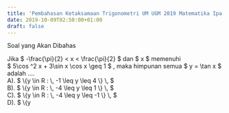 ```yaml
---
title: 'Pembahasan Ketaksamaan Trigonometri UM UGM 2019 Matematika Ipa Kode 924'
date: 2019-10-09T02:50:00+01:00
draft: false
---
```


  
Soal yang Akan Dibahas  
  
  
  
  
  
Jika $ -\\frac{\\pi}{2} < x < \\frac{\\pi}{2} $ dan $ x $ memenuhi  
$ 5\\cos ^2 x + 3\\sin x \\cos x \\geq 1 $ , maka himpunan semua $ y = \\tan x $ adalah ....  
A). $ \\{y \\in R : \\, -1 \\leq y \\leq 4 \\} \\, $  
B). $ \\{y \\in R : \\, -4 \\leq y \\leq 1 \\} \\, $  
C). $ \\{y \\in R : \\, -4 \\leq y \\leq -1 \\} \\, $  
D). $ \\{y